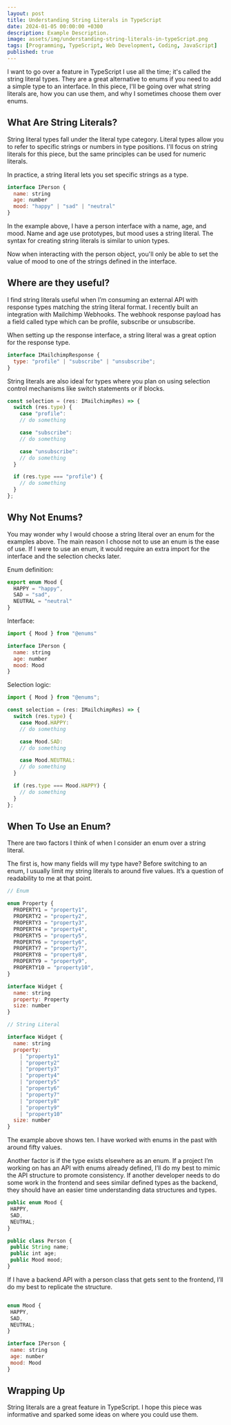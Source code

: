 ```yaml
---
layout: post
title: Understanding String Literals in TypeScript
date: 2024-01-05 00:00:00 +0300
description: Example Description.
image: assets/img/understanding-string-literals-in-typeScript.png
tags: [Programming, TypeScript, Web Development, Coding, JavaScript]
published: true
---
```


I want to go over a feature in TypeScript I use all the time; it's called the string literal types. They are a great alternative to enums if you need to add a simple type to an interface. In this piece, I'll be going over what string literals are, how you can use them, and why I sometimes choose them over enums.

## What Are String Literals?

String literal types fall under the literal type category. Literal types allow you to refer to specific strings or numbers in type positions. I'll focus on string literals for this piece, but the same principles can be used for numeric literals.

In practice, a string literal lets you set specific strings as a type.

```javascript
interface IPerson {
  name: string
  age: number
  mood: "happy" | "sad" | "neutral"
}
```

In the example above, I have a person interface with a name, age, and mood. Name and age use prototypes, but mood uses a string literal. The syntax for creating string literals is similar to union types.

Now when interacting with the person object, you'll only be able to set the value of mood to one of the strings defined in the interface.

## Where are they useful?

I find string literals useful when I’m consuming an external API with response types matching the string literal format. I recently built an integration with Mailchimp Webhooks. The webhook response payload has a field called type which can be profile, subscribe or unsubscribe.

When setting up the response interface, a string literal was a great option for the response type.

```javascript
interface IMailchimpResponse {
  type: "profile" | "subscribe" | "unsubscribe";
}
```

String literals are also ideal for types where you plan on using selection control mechanisms like switch statements or if blocks.

```javascript
const selection = (res: IMailchimpRes) => {
  switch (res.type) {
    case "profile":
    // do something

    case "subscribe":
    // do something

    case "unsubscribe":
    // do something
  }

  if (res.type === "profile") {
    // do something
  }
};
```

## Why Not Enums?

You may wonder why I would choose a string literal over an enum for the examples above. The main reason I choose not to use an enum is the ease of use. If I were to use an enum, it would require an extra import for the interface and the selection checks later.

Enum definition:

```javascript
export enum Mood {
  HAPPY = "happy",
  SAD = "sad",
  NEUTRAL = "neutral"
}
```

Interface:

```javascript
import { Mood } from "@enums"

interface IPerson {
  name: string
  age: number
  mood: Mood
}
```

Selection logic:

```javascript
import { Mood } from "@enums";

const selection = (res: IMailchimpRes) => {
  switch (res.type) {
    case Mood.HAPPY:
    // do something

    case Mood.SAD:
    // do something

    case Mood.NEUTRAL:
    // do something
  }

  if (res.type === Mood.HAPPY) {
    // do something
  }
};
```

## When To Use an Enum?

There are two factors I think of when I consider an enum over a string literal.

The first is, how many fields will my type have? Before switching to an enum, I usually limit my string literals to around five values. It’s a question of readability to me at that point.

```javascript
// Enum

enum Property {
  PROPERTY1 = "property1",
  PROPERTY2 = "property2",
  PROPERTY3 = "property3",
  PROPERTY4 = "property4",
  PROPERTY5 = "property5",
  PROPERTY6 = "property6",
  PROPERTY7 = "property7",
  PROPERTY8 = "property8",
  PROPERTY9 = "property9",
  PROPERTY10 = "property10",
}

interface Widget {
  name: string
  property: Property
  size: number
}

// String Literal

interface Widget {
  name: string
  property:
    | "property1"
    | "property2"
    | "property3"
    | "property4"
    | "property5"
    | "property6"
    | "property7"
    | "property8"
    | "property9"
    | "property10"
  size: number
}
```

The example above shows ten. I have worked with enums in the past with around fifty values.

Another factor is if the type exists elsewhere as an enum. If a project I’m working on has an API with enums already defined, I’ll do my best to mimic the API structure to promote consistency. If another developer needs to do some work in the frontend and sees similar defined types as the backend, they should have an easier time understanding data structures and types.

```javascript
public enum Mood {
 HAPPY,
 SAD,
 NEUTRAL;
}

public class Person {
 public String name;
 public int age;
 public Mood mood;
}
```

If I have a backend API with a person class that gets sent to the frontend, I’ll do my best to replicate the structure.

```javascript

enum Mood {
 HAPPY,
 SAD,
 NEUTRAL;
}

interface IPerson {
 name: string
 age: number
 mood: Mood
}
```

## Wrapping Up

String literals are a great feature in TypeScript. I hope this piece was informative and sparked some ideas on where you could use them.
